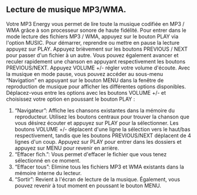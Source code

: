 ## Lecture de musique MP3/WMA.

Votre MP3 Energy vous permet de lire toute la musique codifiée en MP3 / WMA grâce à son processeur sonore de haute fidélité. Pour entrer dans le mode lecture des fichiers MP3 / WMA, appuyez sur le bouton PLAY via l'option MUSIC.
Pour démarrer, reprendre ou mettre en pause la lecture appuyez sur PLAY. Appuyez brièvement sur les boutons PREVIOUS / NEXT pour passer d'un fichier à un autre. Vous pouvez également avancer et reculer rapidement une chanson en appuyant respectivement les boutons PREVIOUS/NEXT. Appuyez VOLUME +/- régler votre volume d'écoute.
Avec la musique en mode pause, vous pouvez accéder au sous-menu “Navigation” en appuyant sur le bouton MENU dans la fenêtre de reproduction de musique pour afficher les différentes options disponibles.
Déplacez-vous entre les options avec les boutons VOLUME +/- et choisissez votre option en poussant le bouton PLAY :

1. “Navigateur”: Affiche les chansons existantes dans la mémoire du reproducteur. Utilisez les boutons centraux pour trouver la chanson que vous désirez écouter et appuyez sur PLAY pour la sélectionner. Les boutons VOLUME +/- déplacent d'une ligne la sélection vers le haut/bas respectivement, tandis que les boutons PREVIOUS/NEXT déplacent de 4 lignes d'un coup. Appuyez sur PLAY pour entrer dans les dossiers et appuyez sur MENU pour revenir en arrière.
2. “Effacer fich.”: Vous permet d'effacer le fichier que vous tenez sélectionné en ce moment.
3. “Effacer tous”: Elimine tous les fichiers MP3 et WMA existants dans la mémoire interne du lecteur.
4. “Sortir”: Revient à l'écran de lecture de la musique. Également, vous pouvez revenir à tout moment en poussant le bouton MENU.
